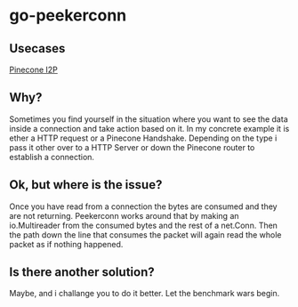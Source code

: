 # go-peekerconn

## Usecases

[Pinecone I2P](https://github.com/BieHDC/dendrite/blob/main/cmd/dendrite-demo-pinecone-i2p/main.go#L415)

## Why?

Sometimes you find yourself in the situation where you want to see the data inside a connection and take action based on it. In my concrete example it is ether a HTTP request or a Pinecone Handshake. Depending on the type i pass it other over to a HTTP Server or down the Pinecone router to establish a connection.

## Ok, but where is the issue?

Once you have read from a connection the bytes are consumed and they are not returning. Peekerconn works around that by making an io.Multireader from the consumed bytes and the rest of a net.Conn. Then the path down the line that consumes the packet will again read the whole packet as if nothing happened.

## Is there another solution?

Maybe, and i challange you to do it better. Let the benchmark wars begin.